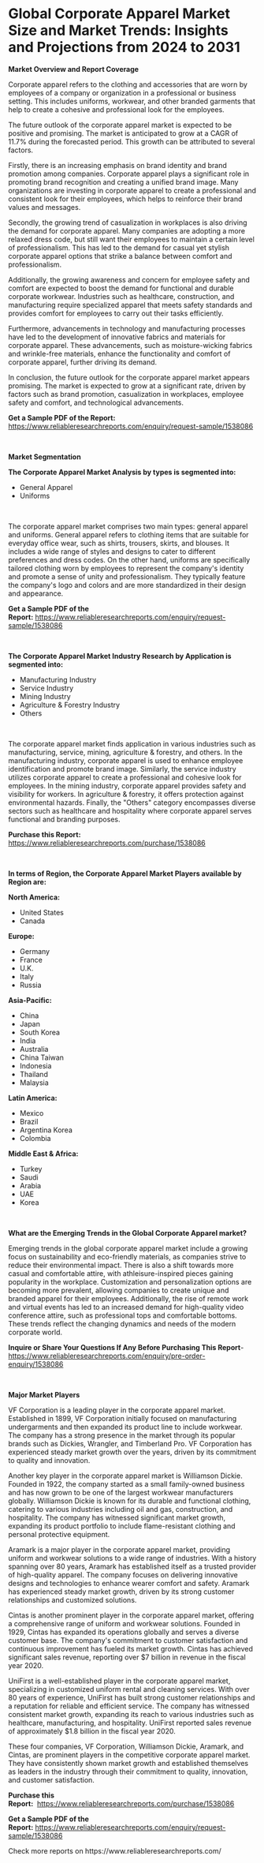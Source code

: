 <p><h1>Global Corporate Apparel Market Size and Market Trends: Insights and Projections from 2024 to 2031</h1></p><p><strong>Market Overview and Report Coverage</strong></p>
<p><p>Corporate apparel refers to the clothing and accessories that are worn by employees of a company or organization in a professional or business setting. This includes uniforms, workwear, and other branded garments that help to create a cohesive and professional look for the employees.</p><p>The future outlook of the corporate apparel market is expected to be positive and promising. The market is anticipated to grow at a CAGR of 11.7% during the forecasted period. This growth can be attributed to several factors.</p><p>Firstly, there is an increasing emphasis on brand identity and brand promotion among companies. Corporate apparel plays a significant role in promoting brand recognition and creating a unified brand image. Many organizations are investing in corporate apparel to create a professional and consistent look for their employees, which helps to reinforce their brand values and messages.</p><p>Secondly, the growing trend of casualization in workplaces is also driving the demand for corporate apparel. Many companies are adopting a more relaxed dress code, but still want their employees to maintain a certain level of professionalism. This has led to the demand for casual yet stylish corporate apparel options that strike a balance between comfort and professionalism.</p><p>Additionally, the growing awareness and concern for employee safety and comfort are expected to boost the demand for functional and durable corporate workwear. Industries such as healthcare, construction, and manufacturing require specialized apparel that meets safety standards and provides comfort for employees to carry out their tasks efficiently.</p><p>Furthermore, advancements in technology and manufacturing processes have led to the development of innovative fabrics and materials for corporate apparel. These advancements, such as moisture-wicking fabrics and wrinkle-free materials, enhance the functionality and comfort of corporate apparel, further driving its demand.</p><p>In conclusion, the future outlook for the corporate apparel market appears promising. The market is expected to grow at a significant rate, driven by factors such as brand promotion, casualization in workplaces, employee safety and comfort, and technological advancements.</p></p>
<p><strong>Get a Sample PDF of the Report:</strong> <a href="https://www.reliableresearchreports.com/enquiry/request-sample/1538086">https://www.reliableresearchreports.com/enquiry/request-sample/1538086</a></p>
<p>&nbsp;</p>
<p><strong>Market Segmentation</strong></p>
<p><strong>The Corporate Apparel Market Analysis by types is segmented into:</strong></p>
<p><ul><li>General Apparel</li><li>Uniforms</li></ul></p>
<p>&nbsp;</p>
<p><p>The corporate apparel market comprises two main types: general apparel and uniforms. General apparel refers to clothing items that are suitable for everyday office wear, such as shirts, trousers, skirts, and blouses. It includes a wide range of styles and designs to cater to different preferences and dress codes. On the other hand, uniforms are specifically tailored clothing worn by employees to represent the company's identity and promote a sense of unity and professionalism. They typically feature the company's logo and colors and are more standardized in their design and appearance.</p></p>
<p><strong>Get a Sample PDF of the Report:</strong>&nbsp;<a href="https://www.reliableresearchreports.com/enquiry/request-sample/1538086">https://www.reliableresearchreports.com/enquiry/request-sample/1538086</a></p>
<p>&nbsp;</p>
<p><strong>The Corporate Apparel Market Industry Research by Application is segmented into:</strong></p>
<p><ul><li>Manufacturing Industry</li><li>Service Industry</li><li>Mining Industry</li><li>Agriculture & Forestry Industry</li><li>Others</li></ul></p>
<p>&nbsp;</p>
<p><p>The corporate apparel market finds application in various industries such as manufacturing, service, mining, agriculture & forestry, and others. In the manufacturing industry, corporate apparel is used to enhance employee identification and promote brand image. Similarly, the service industry utilizes corporate apparel to create a professional and cohesive look for employees. In the mining industry, corporate apparel provides safety and visibility for workers. In agriculture & forestry, it offers protection against environmental hazards. Finally, the "Others" category encompasses diverse sectors such as healthcare and hospitality where corporate apparel serves functional and branding purposes.</p></p>
<p><strong>Purchase this Report:</strong>&nbsp; <a href="https://www.reliableresearchreports.com/purchase/1538086">https://www.reliableresearchreports.com/purchase/1538086</a></p>
<p>&nbsp;</p>
<p><strong>In terms of Region, the Corporate Apparel Market Players available by Region are:</strong></p>
<p>
    <p> <strong> North America: </strong>
        <ul>
            <li>United States</li>
            <li>Canada</li>
        </ul>
        </p> 
    <p> <strong> Europe: </strong>
        <ul>
            <li>Germany</li>
            <li>France</li>
            <li>U.K.</li>
            <li>Italy</li>
            <li>Russia</li>
        </ul>
        </p> 
    <p> <strong> Asia-Pacific: </strong>
        <ul>
            <li>China</li>
            <li>Japan</li>
            <li>South Korea</li>
            <li>India</li>
            <li>Australia</li>
            <li>China Taiwan</li>
            <li>Indonesia</li>
            <li>Thailand</li>
            <li>Malaysia</li>
        </ul>
        </p> 
    <p> <strong> Latin America: </strong>
        <ul>
            <li>Mexico</li>
            <li>Brazil</li>
            <li>Argentina Korea</li>
            <li>Colombia</li>
        </ul>
        </p> 
    <p> <strong> Middle East & Africa: </strong>
        <ul>
            <li>Turkey</li>
            <li>Saudi</li>
            <li>Arabia</li>
            <li>UAE</li>
            <li>Korea</li>
        </ul>
    </p>
    </p>
<p>&nbsp;</p>
<p><strong>What are the Emerging Trends in the Global Corporate Apparel market?</strong></p>
<p><p>Emerging trends in the global corporate apparel market include a growing focus on sustainability and eco-friendly materials, as companies strive to reduce their environmental impact. There is also a shift towards more casual and comfortable attire, with athleisure-inspired pieces gaining popularity in the workplace. Customization and personalization options are becoming more prevalent, allowing companies to create unique and branded apparel for their employees. Additionally, the rise of remote work and virtual events has led to an increased demand for high-quality video conference attire, such as professional tops and comfortable bottoms. These trends reflect the changing dynamics and needs of the modern corporate world.</p></p>
<p><strong>Inquire or Share Your Questions If Any Before Purchasing This Report</strong>- <a href="https://www.reliableresearchreports.com/enquiry/pre-order-enquiry/1538086">https://www.reliableresearchreports.com/enquiry/pre-order-enquiry/1538086</a></p>
<p>&nbsp;</p>
<p><strong>Major Market Players</strong></p>
<p><p>VF Corporation is a leading player in the corporate apparel market. Established in 1899, VF Corporation initially focused on manufacturing undergarments and then expanded its product line to include workwear. The company has a strong presence in the market through its popular brands such as Dickies, Wrangler, and Timberland Pro. VF Corporation has experienced steady market growth over the years, driven by its commitment to quality and innovation.</p><p>Another key player in the corporate apparel market is Williamson Dickie. Founded in 1922, the company started as a small family-owned business and has now grown to be one of the largest workwear manufacturers globally. Williamson Dickie is known for its durable and functional clothing, catering to various industries including oil and gas, construction, and hospitality. The company has witnessed significant market growth, expanding its product portfolio to include flame-resistant clothing and personal protective equipment.</p><p>Aramark is a major player in the corporate apparel market, providing uniform and workwear solutions to a wide range of industries. With a history spanning over 80 years, Aramark has established itself as a trusted provider of high-quality apparel. The company focuses on delivering innovative designs and technologies to enhance wearer comfort and safety. Aramark has experienced steady market growth, driven by its strong customer relationships and customized solutions.</p><p>Cintas is another prominent player in the corporate apparel market, offering a comprehensive range of uniform and workwear solutions. Founded in 1929, Cintas has expanded its operations globally and serves a diverse customer base. The company's commitment to customer satisfaction and continuous improvement has fueled its market growth. Cintas has achieved significant sales revenue, reporting over $7 billion in revenue in the fiscal year 2020.</p><p>UniFirst is a well-established player in the corporate apparel market, specializing in customized uniform rental and cleaning services. With over 80 years of experience, UniFirst has built strong customer relationships and a reputation for reliable and efficient service. The company has witnessed consistent market growth, expanding its reach to various industries such as healthcare, manufacturing, and hospitality. UniFirst reported sales revenue of approximately $1.8 billion in the fiscal year 2020.</p><p>These four companies, VF Corporation, Williamson Dickie, Aramark, and Cintas, are prominent players in the competitive corporate apparel market. They have consistently shown market growth and established themselves as leaders in the industry through their commitment to quality, innovation, and customer satisfaction.</p></p>
<p><strong>Purchase this Report:</strong>&nbsp;&nbsp;<a href="https://www.reliableresearchreports.com/purchase/1538086">https://www.reliableresearchreports.com/purchase/1538086</a></p>
<p></p>
<p><strong>Get a Sample PDF of the Report:</strong>&nbsp;<a href="https://www.reliableresearchreports.com/enquiry/request-sample/1538086">https://www.reliableresearchreports.com/enquiry/request-sample/1538086</a></p>
<p>Check more reports on https://www.reliableresearchreports.com/</p>